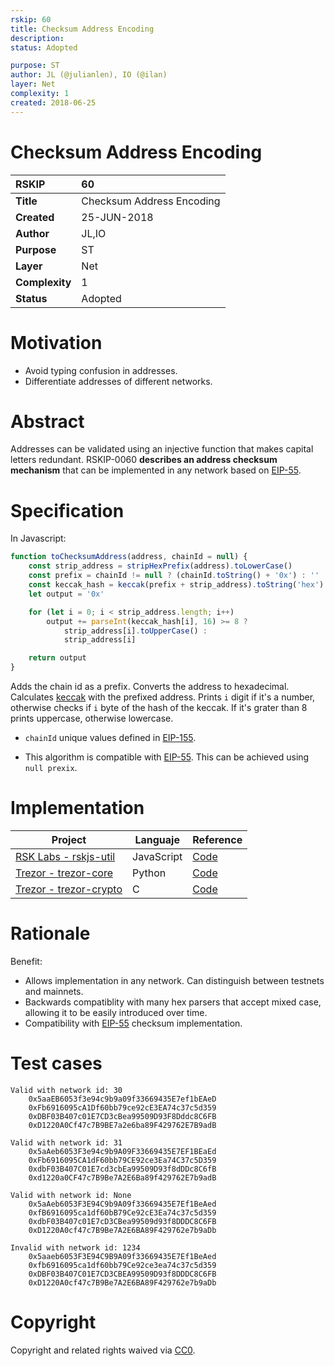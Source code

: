 ```yaml
---
rskip: 60
title: Checksum Address Encoding 
description: 
status: Adopted

purpose: ST
author: JL (@julianlen), IO (@ilan)
layer: Net
complexity: 1
created: 2018-06-25
---
```

# Checksum Address Encoding

|RSKIP          |60           |
| :------------ |:-------------|
|**Title**      |Checksum Address Encoding |
|**Created**    |25-JUN-2018 |
|**Author**     |JL,IO |
|**Purpose**    |ST |
|**Layer**      |Net |
|**Complexity** |1 |
|**Status**     |Adopted |

# **Motivation**

- Avoid typing confusion in addresses.
- Differentiate addresses of different networks.

# **Abstract**

Addresses can be validated using an injective function that makes capital letters redundant.
RSKIP-0060 **describes an address checksum mechanism** that can be implemented in any network based on [EIP-55](https://github.com/ethereum/EIPs/blob/master/EIPS/eip-55.md).

# **Specification**
In Javascript:
```javascript
function toChecksumAddress(address, chainId = null) {
    const strip_address = stripHexPrefix(address).toLowerCase()
    const prefix = chainId != null ? (chainId.toString() + '0x') : ''
    const keccak_hash = keccak(prefix + strip_address).toString('hex')
    let output = '0x'

    for (let i = 0; i < strip_address.length; i++)
        output += parseInt(keccak_hash[i], 16) >= 8 ?
            strip_address[i].toUpperCase() :
            strip_address[i]

    return output
}
```

Adds the chain id as a prefix. Converts the address to hexadecimal. Calculates [keccak](https://csrc.nist.gov/csrc/media/publications/fips/202/final/documents/fips_202_draft.pdf) with the prefixed address. Prints `i` digit if it's a number, otherwise checks if `i` byte of the hash of the keccak. If it's grater than 8 prints uppercase, otherwise lowercase.


- `chainId` unique values defined in [EIP-155](https://github.com/ethereum/EIPs/blob/master/EIPS/eip-155.md).

- This algorithm is compatible with [EIP-55](https://github.com/ethereum/EIPs/blob/master/EIPS/eip-55.md). This can be achieved using `null prexix`.

# **Implementation**

| Project | Languaje | Reference |
| - | - | - |
| [RSK Labs - rskjs-util](https://github.com/RSKSmart/rskjs-util) | JavaScript | [Code](https://github.com/rsksmart/rskjs-util/blob/5f284ee833ce8d958216804107d0bb90b3feb52e/index.js#L30) |
| [Trezor - trezor-core](https://github.com/trezor/trezor-core) | Python | [Code](https://github.com/trezor/trezor-core/blob/270bf732121d004a4cd1ab129adaccf7346ff1db/src/apps/ethereum/get_address.py#L32) |
| [Trezor - trezor-crypto](https://github.com/trezor/trezor-crypto) | C | [Code](https://github.com/trezor/trezor-crypto/blob/4153e662b60a0d83c1be15150f18483a37e9092c/address.c#L62) |

# **Rationale**
 
Benefit:
- Allows implementation in any network. Can distinguish between testnets and mainnets.
- Backwards compatiblity with many hex parsers that accept mixed case, allowing it to be easily introduced over time.
- Compatibility with [EIP-55](https://github.com/ethereum/EIPs/blob/master/EIPS/eip-55.md) checksum implementation.

# **Test cases**

```
Valid with network id: 30
    0x5aaEB6053f3e94c9b9a09f33669435E7ef1bEAeD
    0xFb6916095cA1Df60bb79ce92cE3EA74c37c5d359
    0xDBF03B407c01E7CD3cBea99509D93F8Dddc8C6FB
    0xD1220A0Cf47c7B9BE7a2e6ba89F429762E7B9adB

Valid with network id: 31
    0x5aAeb6053F3e94c9b9A09F33669435E7EF1BEaEd
    0xFb6916095CA1dF60bb79CE92ce3Ea74C37c5D359
    0xdbF03B407C01E7cd3cbEa99509D93f8dDDc8C6fB
    0xd1220a0CF47c7B9Be7A2E6Ba89f429762E7b9adB

Valid with network id: None
    0x5aAeb6053F3E94C9b9A09f33669435E7Ef1BeAed
    0xfB6916095ca1df60bB79Ce92cE3Ea74c37c5d359
    0xdbF03B407c01E7cD3CBea99509d93f8DDDC8C6FB
    0xD1220A0cf47c7B9Be7A2E6BA89F429762e7b9aDb

Invalid with network id: 1234
    0x5aaeb6053F3E94C9B9A09f33669435E7Ef1BeAed
    0xfb6916095ca1df60bb79Ce92ce3ea74c37c5d359
    0xDBF03B407C01E7CD3CBEA99509D93f8DDDC8C6FB
    0xD1220A0cf47c7B9Be7A2E6BA89F429762e7b9aDb
```
# **Copyright**

Copyright and related rights waived via [CC0](https://creativecommons.org/publicdomain/zero/1.0/).

